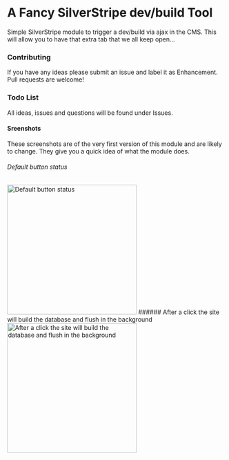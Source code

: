 # A Fancy SilverStripe dev/build Tool
Simple SilverStripe module to trigger a dev/build via ajax in the CMS. 
This will allow you to have that extra tab that we all keep open...

### Contributing 
If you have any ideas please submit an issue and label it as Enhancement.
Pull requests are welcome!

### Todo List
All ideas, issues and questions will be found under Issues.

#### Sreenshots
These screenshots are of the very first version of this module and are likely to change.
They give you a quick idea of what the module does.

###### Default button status
<img width="300px" src="http://i.imgur.com/zYmHiQ4.png" alt="Default button status">
###### After a click the site will build the database and flush in the background
<img width="300px" src="http://i.imgur.com/Aik95L7.png" alt="After a click the site will build the database and flush in the background">
